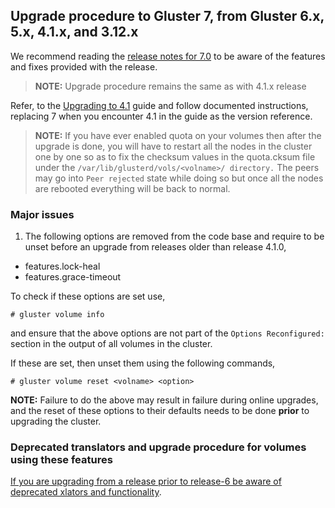 ## Upgrade procedure to Gluster 7, from Gluster 6.x, 5.x, 4.1.x, and 3.12.x

We recommend reading the [release notes for 7.0](../release-notes/7.0.md) to be
aware of the features and fixes provided with the release.

> **NOTE:** Upgrade procedure remains the same as with 4.1.x release

Refer, to the [Upgrading to 4.1](./upgrade_to_4.1.md) guide and follow
documented instructions, replacing 7 when you encounter 4.1 in the guide as the
version reference.

> **NOTE:** If you have ever enabled quota on your volumes then after the upgrade
is done, you will have to restart all the nodes in the cluster one by one so as to
fix the checksum values in the quota.cksum file under the `/var/lib/glusterd/vols/<volname>/ directory.` 
The peers may go into  `Peer rejected` state while doing so but once all the nodes are rebooted
everything will be back to normal.

### Major issues

1. The following options are removed from the code base and require to be unset
before an upgrade from releases older than release 4.1.0,
- features.lock-heal
- features.grace-timeout

To check if these options are set use,

```console
# gluster volume info
```

and ensure that the above options are not part of the `Options Reconfigured:`
section in the output of all volumes in the cluster.

If these are set, then unset them using the following commands,

```console
# gluster volume reset <volname> <option>
```

**NOTE:** Failure to do the above may result in failure during online upgrades,
and the reset of these options to their defaults needs to be done **prior** to
upgrading the cluster.

### Deprecated translators and upgrade procedure for volumes using these features

[If you are upgrading from a release prior to release-6 be aware of deprecated xlators and functionality](https://docs.gluster.org/en/latest/Upgrade-Guide/upgrade_to_6/#deprecated-translators-and-upgrade-procedure-for-volumes-using-these-features). 



